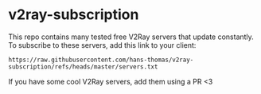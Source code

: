 # v2ray-subscription
This repo contains many tested free V2Ray servers that update constantly.
To subscribe to these servers, add this link to your client:

```plain
https://raw.githubusercontent.com/hans-thomas/v2ray-subscription/refs/heads/master/servers.txt
```
If you have some cool V2Ray servers, add them using a PR <3
